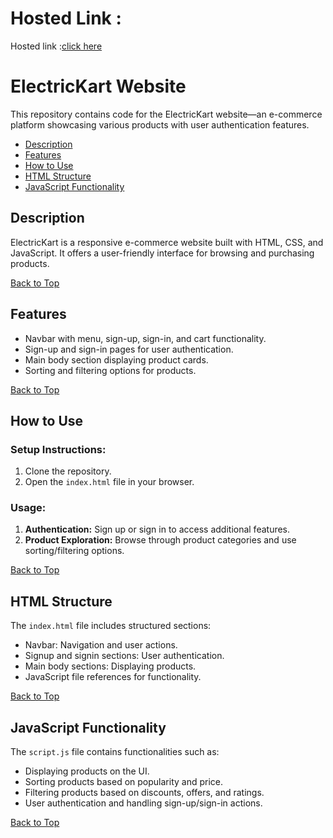 <h1>Hosted Link : </h1> 

Hosted link :<a href="https://ansrsorce-task1-electrickart.vercel.app/">click here</a>

# ElectricKart Website

This repository contains code for the ElectricKart website—an e-commerce platform showcasing various products with user authentication features.

- [Description](#description)
- [Features](#features)
- [How to Use](#how-to-use)
- [HTML Structure](#html-structure)
- [JavaScript Functionality](#javascript-functionality)


## Description

ElectricKart is a responsive e-commerce website built with HTML, CSS, and JavaScript. It offers a user-friendly interface for browsing and purchasing products.

[Back to Top](#electrickart-website)

## Features

- Navbar with menu, sign-up, sign-in, and cart functionality.
- Sign-up and sign-in pages for user authentication.
- Main body section displaying product cards.
- Sorting and filtering options for products.

[Back to Top](#electrickart-website)

## How to Use

### Setup Instructions:

1. Clone the repository.
2. Open the `index.html` file in your browser.

### Usage:

1. **Authentication:** Sign up or sign in to access additional features.
2. **Product Exploration:** Browse through product categories and use sorting/filtering options.


[Back to Top](#electrickart-website)

## HTML Structure

The `index.html` file includes structured sections:
- Navbar: Navigation and user actions.
- Signup and signin sections: User authentication.
- Main body sections: Displaying products.
- JavaScript file references for functionality.

[Back to Top](#electrickart-website)

## JavaScript Functionality

The `script.js` file contains functionalities such as:
- Displaying products on the UI.
- Sorting products based on popularity and price.
- Filtering products based on discounts, offers, and ratings.
- User authentication and handling sign-up/sign-in actions.

[Back to Top](#electrickart-website)





